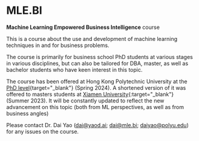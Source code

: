 # MLE.BI
 **Machine Learning Empowered Business Intelligence** course

This is a course about the use and development of machine learning techniques in and for business problems. 

The course is primarily for business school PhD students at various stages in various disciplines, but can also be tailored for DBA, master, as well as bachelor students who have keen interest in this topic.

The course has been offered at Hong Kong Polytechnic University at the [PhD level](https://www.polyu.edu.hk/mm/study/research-postgraduate-programme/){target="_blank"} (Spring 2024). A shortened version of it was offered to masters students at [Xiamen University](https://sm.xmu.edu.cn/){:target="_blank"} (Summer 2023). It will be constantly updated to reflect the new advancement on this topic (both from ML perspectives, as well as from business angles)

Please contact Dr. Dai Yao (dai@yaod.ai; dai@mle.bi; daiyao@polyu.edu) for any issues on the course.
